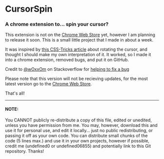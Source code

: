 # CursorSpin
### A chrome extension to... spin your cursor?

This extension is not on the [Chrome Web Store](https://chrome.google.com/webstore/) yet, however I am planning to release it soon.
This is a small little project that I made in about a week.

It was inspired by [this CSS-Tricks article](https://css-tricks.com/can-you-rotate-the-cursor-in-css/) about rotating the cursor, and thought I should make my own interpretation of it. It worked, so I made it into a chrome extension, removed bugs, and put it on GitHub.

Credit to [@wOxxOm](https://stackoverflow.com/users/3959875/woxxom) on Stackoverflow for [helping to fix a bug](https://stackoverflow.com/questions/73356414/how-do-i-test-if-background-image-is-blocked)

Please note that this version will not be recieving updates, for the most latest version go to the [Chrome Web Store](https://chrome.google.com/webstore/).

That's all!

---
#### NOTE:
You CANNOT publicly re-distribute a copy of this file, edited or unedited, unless you have permission from me. You may, however, download this and use it for personal use, and edit it locally... just no public redistributing, or passing it off as your own code. You can distribute small chunks of the code (5 lines max.) and use it in your own projects, however if possible, credit me (undefined0 or undefined06855) and potentially link to this Git repository. Thanks!
